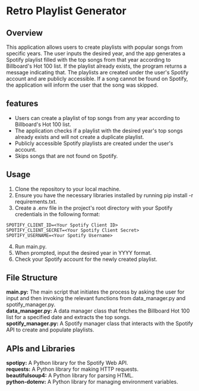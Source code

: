 # Retro Playlist Generator

## Overview

This application allows users to create playlists with popular songs from specific years. The user inputs the desired
year, and the app generates a Spotify playlist filled with the top songs from that year according to Billboard's Hot 100
list. If the playlist already exists, the program returns a message indicating that. The playlists are created under the
user's Spotify account and are publicly accessible. If a song cannot be found on Spotify, the application will inform
the user that the song was skipped.

## features

- Users can create a playlist of top songs from any year according to Billboard's Hot 100 list.
- The application checks if a playlist with the desired year's top songs already exists and will not create a duplicate
  playlist.
- Publicly accessible Spotify playlists are created under the user's account.
- Skips songs that are not found on Spotify.

## Usage

1. Clone the repository to your local machine.
2. Ensure you have the necessary libraries installed by running pip install -r requirements.txt.
3. Create a .env file in the project's root directory with your Spotify credentials in the following format:

```env
SPOTIFY_CLIENT_ID=<Your Spotify Client ID>
SPOTIFY_CLIENT_SECRET=<Your Spotify Client Secret>
SPOTIFY_USERNAME=<Your Spotify Username>
```

4. Run main.py.
5. When prompted, input the desired year in YYYY format.
6. Check your Spotify account for the newly created playlist.

## File Structure

**main.py:** The main script that initiates the process by asking the user for input and then invoking the relevant
functions from data_manager.py and spotify_manager.py.<br>
**data_manager.py:** A data manager class that fetches the Billboard Hot 100 list for a specified date and extracts the
top songs.<br>
**spotify_manager.py:** A Spotify manager class that interacts with the Spotify API to create and populate playlists.

## APIs and Libraries

**spotipy:** A Python library for the Spotify Web API. <br>
**requests:** A Python library for making HTTP requests. <br>
**beautifulsoup4:** A Python library for parsing HTML.<br>
**python-dotenv:** A Python library for managing environment variables.
